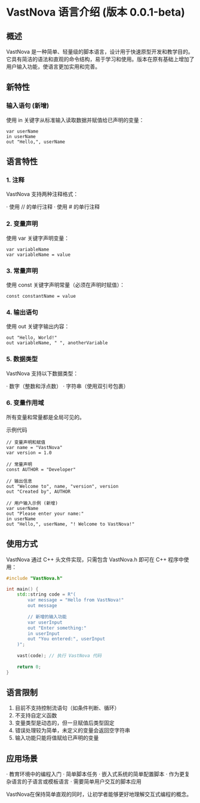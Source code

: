# VastNova 语言介绍 (版本 0.0.1-beta)

## 概述

VastNova 是一种简单、轻量级的脚本语言，设计用于快速原型开发和教学目的。它具有简洁的语法和直观的命令结构，易于学习和使用。版本在原有基础上增加了用户输入功能，使语言更加实用和完善。

## 新特性

### 输入语句 (新增)

使用 in 关键字从标准输入读取数据并赋值给已声明的变量：

```vastnova
var userName
in userName
out "Hello,", userName
```

## 语言特性

### 1. 注释

VastNova 支持两种注释格式：

· 使用 // 的单行注释
· 使用 # 的单行注释

### 2. 变量声明

使用 var 关键字声明变量：

```vastnova
var variableName
var variableName = value
```

### 3. 常量声明

使用 const 关键字声明常量（必须在声明时赋值）：

```vastnova
const constantName = value
```

### 4. 输出语句

使用 out 关键字输出内容：

```vastnova
out "Hello, World!"
out variableName, " ", anotherVariable
```

### 5. 数据类型

VastNova 支持以下数据类型：

· 数字（整数和浮点数）
· 字符串（使用双引号包裹）

### 6. 变量作用域

所有变量和常量都是全局可见的。

示例代码

```vastnova
// 变量声明和赋值
var name = "VastNova"
var version = 1.0

// 常量声明
const AUTHOR = "Developer"

// 输出信息
out "Welcome to", name, "version", version
out "Created by", AUTHOR

// 用户输入示例 (新增)
var userName
out "Please enter your name:"
in userName
out "Hello,", userName, "! Welcome to VastNova!"
```

## 使用方式

VastNova 通过 C++ 头文件实现，只需包含 VastNova.h 即可在 C++ 程序中使用：

```cpp
#include "VastNova.h"

int main() {
    std::string code = R"(
        var message = "Hello from VastNova!"
        out message
        
        // 新增的输入功能
        var userInput
        out "Enter something:"
        in userInput
        out "You entered:", userInput
    )";
    
    vast(code); // 执行 VastNova 代码
    
    return 0;
}
```

## 语言限制

1. 目前不支持控制流语句（如条件判断、循环）
2. 不支持自定义函数
3. 变量类型是动态的，但一旦赋值后类型固定
4. 错误处理较为简单，未定义的变量会返回空字符串
5. 输入功能只能将值赋给已声明的变量

## 应用场景

· 教育环境中的编程入门
· 简单脚本任务
· 嵌入式系统的简单配置脚本
· 作为更复杂语言的子语言或模板语言
· 需要简单用户交互的脚本应用

VastNova在保持简单直观的同时，让初学者能够更好地理解交互式编程的概念。
